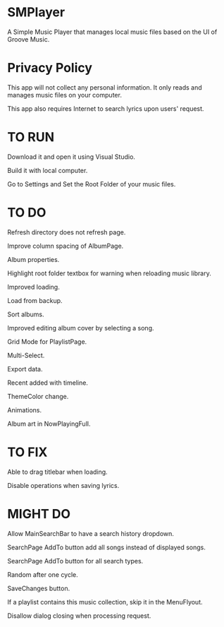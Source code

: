 # SMPlayer
A Simple Music Player that manages local music files based on the UI of Groove Music.

# Privacy Policy
This app will not collect any personal information. It only reads and manages music files on your computer.

This app also requires Internet to search lyrics upon users' request.

# TO RUN
Download it and open it using Visual Studio.

Build it with local computer.

Go to Settings and Set the Root Folder of your music files.

# TO DO
Refresh directory does not refresh page.

Improve column spacing of AlbumPage.

Album properties.

Highlight root folder textbox for warning when reloading music library.

Improved loading.

Load from backup.

Sort albums.

Improved editing album cover by selecting a song.

Grid Mode for PlaylistPage.

Multi-Select.

Export data.

Recent added with timeline.

ThemeColor change.

Animations.

Album art in NowPlayingFull.

# TO FIX
Able to drag titlebar when loading.

Disable operations when saving lyrics.

# MIGHT DO
Allow MainSearchBar to have a search history dropdown.

SearchPage AddTo button add all songs instead of displayed songs.

SearchPage AddTo button for all search types.

Random after one cycle.

SaveChanges button.

If a playlist contains this music collection, skip it in the MenuFlyout.

Disallow dialog closing when processing request.